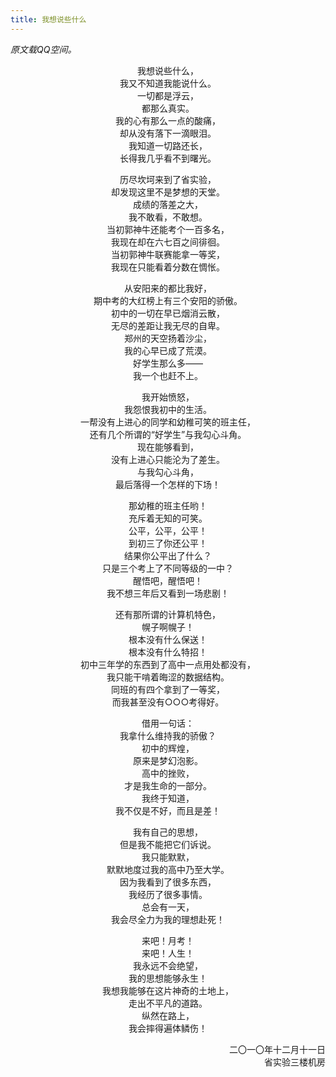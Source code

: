 ```yaml
---
title: 我想说些什么
---
```


*原文载QQ空间。*

<style>
p { margin-bottom: 1em; }
</style>

<div style="text-align: center;">
<p>
我想说些什么，<br>
我又不知道我能说什么。<br>
一切都是浮云，<br>
都那么真实。<br>
我的心有那么一点的酸痛，<br>
却从没有落下一滴眼泪。<br>
我知道一切路还长，<br>
长得我几乎看不到曙光。
</p><p>
历尽坎坷来到了省实验，<br>
却发现这里不是梦想的天堂。<br>
成绩的落差之大，<br>
我不敢看，不敢想。<br>
当初郭神牛还能考个一百多名，<br>
我现在却在六七百之间徘徊。<br>
当初郭神牛联赛能拿一等奖，<br>
我现在只能看着分数在惆怅。
</p><p>
从安阳来的都比我好，<br>
期中考的大红榜上有三个安阳的骄傲。<br>
初中的一切在早已烟消云散，<br>
无尽的差距让我无尽的自卑。<br>
郑州的天空扬着沙尘，<br>
我的心早已成了荒漠。<br>
好学生那么多——<br>
我一个也赶不上。
</p><p>
我开始愤怒，<br>
我怨恨我初中的生活。<br>
一帮没有上进心的同学和幼稚可笑的班主任，<br>
还有几个所谓的“好学生”与我勾心斗角。<br>
现在能够看到，<br>
没有上进心只能沦为了差生。<br>
与我勾心斗角，<br>
最后落得一个怎样的下场！
</p><p>
那幼稚的班主任哟！<br>
充斥着无知的可笑。<br>
公平，公平，公平！<br>
到初三了你还公平！<br>
结果你公平出了什么？<br>
只是三个考上了不同等级的一中？<br>
醒悟吧，醒悟吧！<br>
我不想三年后又看到一场悲剧！
</p><p>
还有那所谓的计算机特色，<br>
幌子啊幌子！<br>
根本没有什么保送！<br>
根本没有什么特招！<br>
初中三年学的东西到了高中一点用处都没有，<br>
我只能干啃着晦涩的数据结构。<br>
同班的有四个拿到了一等奖，<br>
而我甚至没有○○○考得好。
</p><p>
借用一句话：<br>
我拿什么维持我的骄傲？<br>
初中的辉煌，<br>
原来是梦幻泡影。<br>
高中的挫败，<br>
才是我生命的一部分。<br>
我终于知道，<br>
我不仅是不好，而且是差！
</p><p>
我有自己的思想，<br>
但是我不能把它们诉说。<br>
我只能默默，<br>
默默地度过我的高中乃至大学。<br>
因为我看到了很多东西，<br>
我经历了很多事情。<br>
总会有一天，<br>
我会尽全力为我的理想赴死！
</p><p>

来吧！月考！<br>
来吧！人生！<br>
我永远不会绝望，<br>
我的思想能够永生！<br>
我想我能够在这片神奇的土地上，<br>
走出不平凡的道路。<br>
纵然在路上，<br>
我会摔得遍体鳞伤！
</p>
</div>

<p style="text-align: right;">
二〇一〇年十二月十一日<br>
省实验三楼机房<br>
</p>